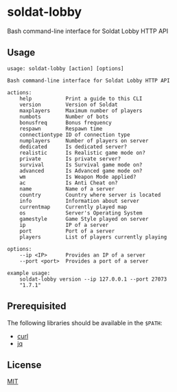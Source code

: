 # soldat-lobby
Bash command-line interface for Soldat Lobby HTTP API

## Usage
```
usage: soldat-lobby [action] [options]

Bash command-line interface for Soldat Lobby HTTP API

actions:
    help           Print a guide to this CLI
    version        Version of Soldat
    maxplayers     Maximum number of players
    numbots        Number of bots
    bonusfreq      Bonus frequency
    respawn        Respawn time
    connectiontype ID of connection type
    numplayers     Number of players on server
    dedicated      Is dedicated server?
    realistic      Is Realistic game mode on?
    private        Is private server?
    survival       Is Survival game mode on?
    advanced       Is Advanced game mode on?
    wm             Is Weapon Mode applied?
    ac             Is Anti Cheat on?
    name           Name of a server
    country        Country where server is located
    info           Information about server
    currentmap     Currently played map
    os             Server's Operating System
    gamestyle      Game Style played on server
    ip             IP of a server
    port           Port of a server
    players        List of players currently playing

options:
    --ip <IP>      Provides an IP of a server
    --port <port>  Provides a port of a server

example usage:
    soldat-lobby version --ip 127.0.0.1 --port 27073
    "1.7.1"

```

## Prerequisited
The following libraries should be available in the `$PATH`:
* [curl](https://github.com/curl/curl)
* [jq](https://github.com/stedolan/jq)

## License
[MIT](https://github.com/Nonemoticoner/soldat-lobby/blob/master/LICENSE)

